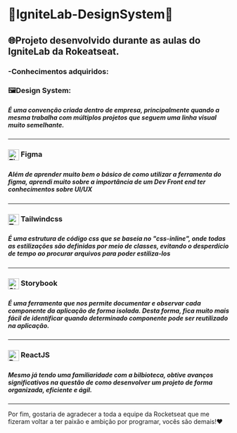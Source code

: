 <h1>🚀IgniteLab-DesignSystem🚀</h1>
<h2>🌐Projeto desenvolvido durante as aulas do IgniteLab da Rokeatseat.</h2>


<h3>-Conhecimentos adquiridos:</h2>

<div><h3>🖼️Design System:</h3><h5>É uma convenção criada dentro de empresa, principalmente quando a mesma trabalha com múltiplos projetos que seguem uma linha visual muito semelhante.</h5></div>

<hr>
<div><h3><img align="center" height="25" width="25" alt="Figma" src="https://www.vectorlogo.zone/logos/figma/figma-icon.svg"> Figma<h3> <h5>Além de aprender muito bem o básico de como utilizar a ferramenta do figma, aprendi muito sobre a importância de um Dev Front end ter conhecimentos sobre UI/UX</h5></div>
<hr>
<div><h3><img align="center" height="25" width="25" alt="Tailwindcss" src="https://tailwindcss.com/_next/static/media/tailwindcss-mark.79614a5f61617ba49a0891494521226b.svg"> Tailwindcss<h3> <h5>É uma estrutura de código css que se baseia no "css-inline", onde todas as estilizações são definidas por meio de classes, evitando o desperdício de tempo ao procurar arquivos para poder estiliza-los</h5></div>
<hr>
<div><h3><img align="center" height="25" width="25" alt="Storybook" src="https://iconape.com/wp-content/files/qa/371510/svg/371510.svg"> Storybook<h3> <h5>É uma ferramenta que nos permite documentar e observar cada componente da aplicação de forma isolada. Desta forma, fica muito mais fácil de identificar quando determinado componente pode ser reutilizado na aplicação.</h5></div>
<hr>
<div><h3><img align="center" height="25" width="25" alt="ReactJS" src="https://upload.wikimedia.org/wikipedia/commons/a/a7/React-icon.svg"> ReactJS<h3> <h5>Mesmo já tendo uma familiaridade com a bilbioteca, obtive avanços significativos na questão de como desenvolver um projeto de forma organizada, eficiente e ágil.</h5></div>
<hr>
  
Por fim, gostaria de agradecer a toda a equipe da Rocketseat que me fizeram voltar a ter paixão e ambição por programar, vocês são demais!❤️
